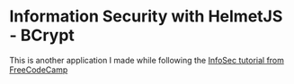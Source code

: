 # Information Security with HelmetJS - BCrypt

This is another application I made while following the [InfoSec tutorial from FreeCodeCamp](https://www.freecodecamp.org/learn/information-security/information-security-with-helmetjs/)